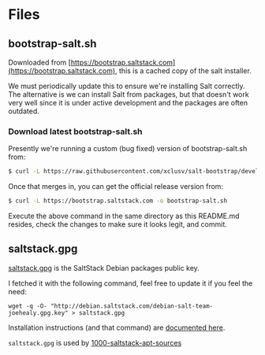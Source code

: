 # Files

## bootstrap-salt.sh

Downloaded from [https://bootstrap.saltstack.com](https://bootstrap.saltstack.com), this is a cached
copy of the salt installer.

We must periodically update this to ensure we're installing Salt correctly.  The alternative is we can
install Salt from packages, but that doesn't work very well since it is under active development and
the packages are often outdated.

### Download latest bootstrap-salt.sh

Presently we're running a custom (bug fixed) version of bootstrap-salt.sh from:

```bash
$ curl -L https://raw.githubusercontent.com/xclusv/salt-bootstrap/develop/bootstrap-salt.sh -o bootstrap-salt.sh
```

Once that merges in, you can get the official release version from:

```bash
$ curl -L https://bootstrap.saltstack.com -o bootstrap-salt.sh
```

Execute the above command in the same directory as this README.md resides, check the changes to
make sure it looks legit, and commit.

## saltstack.gpg

[saltstack.gpg](saltstack.gpg) is the SaltStack Debian packages public key.

I fetched it with the
following command, feel free to update it if you feel the need:

`wget -q -O- "http://debian.saltstack.com/debian-salt-team-joehealy.gpg.key" > saltstack.gpg`

Installation instructions (and that command) are [documented here](http://docs.saltstack.com/en/latest/topics/installation/debian.html).

`saltstack.gpg` is used by [1000-saltstack-apt-sources](../local/update/salt-master/1000-saltstack-apt-sources)
